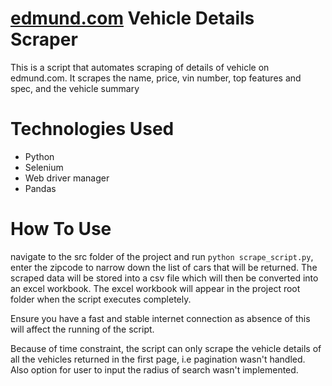 # [edmund.com](https://www.edmunds.com/cars-for-sale-by-owner/) Vehicle Details Scraper
This is a script that automates scraping of details of vehicle on edmund.com. It scrapes the name, price, vin number, top features and spec, and the vehicle summary

# Technologies Used
* Python
* Selenium
* Web driver manager
* Pandas

# How To Use
navigate to the src folder of the project and run `python scrape_script.py`, enter the zipcode to narrow down the list of cars that will be returned.
The scraped data will be stored into a csv file which will then be converted into an excel workbook. The excel workbook will appear in the project root folder when the script executes completely.

Ensure you have a fast and stable internet connection as absence of this will affect the running of the script. 

Because of time constraint, the script can only scrape the vehicle details of all the vehicles returned in the first page, i.e pagination wasn't handled. Also option for user to input the radius of search wasn't implemented.

